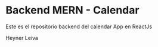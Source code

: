 # Backend MERN - Calendar

Este es el repositorio backend del calendar App en ReactJs

Heyner Leiva
